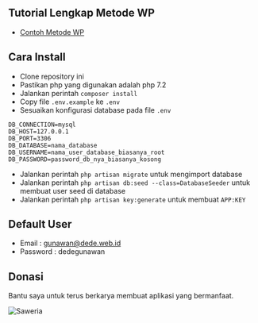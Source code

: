 ## Tutorial Lengkap Metode WP

- [Contoh Metode WP](contoh-metode-weighted-product-wp)

## Cara Install

- Clone repository ini
- Pastikan php yang digunakan adalah php 7.2
- Jalankan perintah `composer install`
- Copy file `.env.example` ke `.env`
- Sesuaikan konfigurasi database pada file `.env`

```
DB_CONNECTION=mysql
DB_HOST=127.0.0.1
DB_PORT=3306
DB_DATABASE=nama_database
DB_USERNAME=nama_user_database_biasanya_root
DB_PASSWORD=password_db_nya_biasanya_kosong
```

- Jalankan perintah `php artisan migrate` untuk mengimport database
- Jalankan perintah `php artisan db:seed --class=DatabaseSeeder` untuk membuat user seed di database
- Jalankan perintah `php artisan key:generate` untuk membuat `APP:KEY`

## Default User
- Email : gunawan@dede.web.id
- Password : dedegunawan

## Donasi
Bantu saya untuk terus berkarya membuat aplikasi yang bermanfaat.

![Saweria](https://saweria.co/widgets/qr?streamKey=c25865c08d0d7354551431e01826dac4)